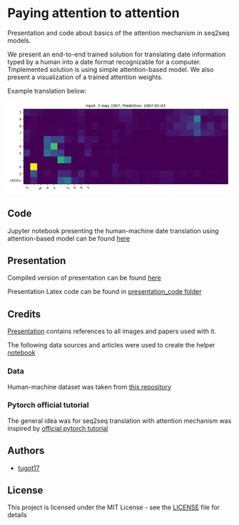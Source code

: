# Paying attention to attention
Presentation and code about basics of the attention mechanism in seq2seq models. 

We present an end-to-end trained solution for translating date information typed by a human into a date format recognizable for a computer. Tmplemented solution is using simple attention-based model. We also present a visualization of a trained attention weights.

Example translation below: 

<img src="images/example.png"/>


## Code

Jupyter notebook presenting the human-machine date translation using attention-based model  can be found [here](https://github.com/tugot17/paying-attention-to-attention/blob/master/Paying_attention_to_Attention.pdf)


## Presentation

Compiled version of presentation can be found [here](https://github.com/tugot17/paying-attention-to-attention/blob/master/Paying_attention_to_Attention.pdf)

Presentation Latex code can be found in [presentation_code folder](https://github.com/tugot17/paying-attention-to-attention/tree/master/presentation_code)


## Credits

[Presentation](https://github.com/tugot17/paying-attention-to-attention/blob/master/Paying_attention_to_Attention.pdf) contains references to all images and papers used with it. 

The following data sources and articles were used to create the helper [notebook](https://github.com/tugot17/paying-attention-to-attention/blob/master/human_machine_translation.ipynb)

### Data 

Human-machine dataset was taken from [this repository](https://github.com/mzbac/human-to-machine-date-translation/blob/master/human-machine.csv)

### Pytorch official tutorial

The general idea was for seq2seq translation with attention mechanism was inspired by [official pytorch tutorial](https://pytorch.org/tutorials/intermediate/seq2seq_translation_tutorial.html)


## Authors
* [tugot17](https://github.com/tugot17)

## License

This project is licensed under the MIT License - see the [LICENSE](LICENSE) file for details
